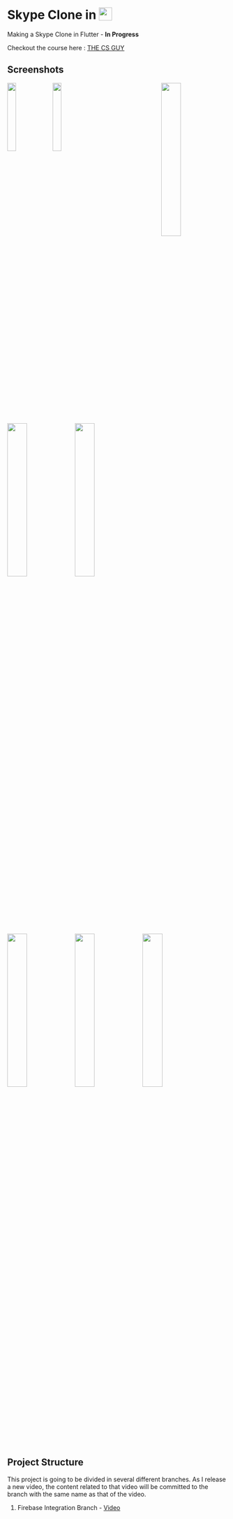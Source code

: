 # Skype Clone in <img src='http://sovitpoudel.com.np/wp-content/uploads/2019/01/flutter.png' height='30' width='30' align='top'>

Making a Skype Clone in Flutter - **In Progress**

Checkout the course here : [THE CS GUY](https://youtu.be/01PUYvVoLa8)

## Screenshots
<img src='https://raw.githubusercontent.com/Ronak99/Skype-Clone/screenshots/flutter_01.png' align='left' width='20%'>
<img src='https://raw.githubusercontent.com/Ronak99/Skype-Clone/screenshots/flutter_02.png' align='center' width='20%'>
<img src='https://raw.githubusercontent.com/Ronak99/Skype-Clone/screenshots/flutter_03.png' align='right' width='30%'>
<img src='https://raw.githubusercontent.com/Ronak99/Skype-Clone/screenshots/flutter_04.png' width='30%'>
<img src='https://raw.githubusercontent.com/Ronak99/Skype-Clone/screenshots/flutter_05.png' width='30%'>
<img src='https://raw.githubusercontent.com/Ronak99/Skype-Clone/screenshots/flutter_06.png' width='30%'>
<img src='https://raw.githubusercontent.com/Ronak99/Skype-Clone/screenshots/flutter_07.png' width='30%'>
<img src='https://raw.githubusercontent.com/Ronak99/Skype-Clone/screenshots/flutter_08.png' width='30%'>

## Project Structure

This project is going to be divided in several different branches. As I release a new video, the content related to that video will be committed to the branch with the same name as that of the video.

1. Firebase Integration Branch - [Video](https://youtu.be/P1riVXbCSAM)
